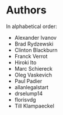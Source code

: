 # Authors

In alphabetical order:

  * Alexander Ivanov
  * Brad Rydzewski
  * Clinton Blackburn
  * Franck Verrot
  * Hiroki Ito
  * Marc Schiereck
  * Oleg Vaskevich
  * Paul Padier
  * allanlegalstart
  * drselump14
  * florisvdg
  * Till Klampaeckel
